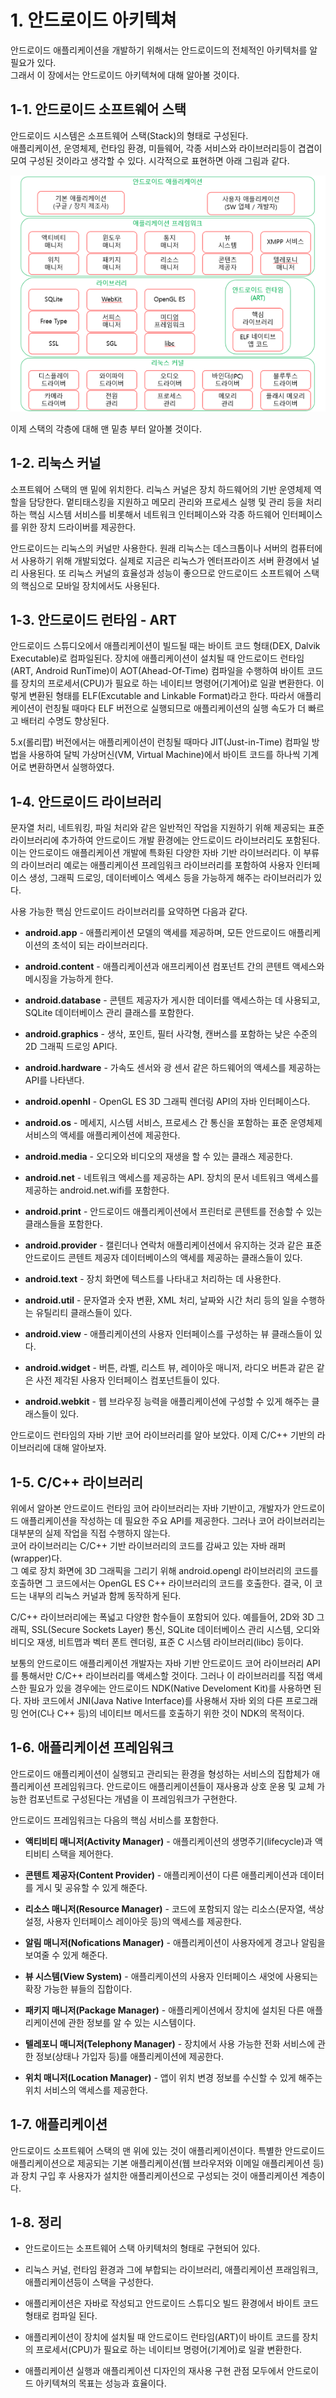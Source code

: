 # 1. 안드로이드 아키텍쳐

안드로이드 애플리케이션을 개발하기 위해서는 안드로이드의 전체적인 아키텍처를 알 필요가 있다.  
그래서 이 장에서는 안드로이드 아키텍쳐에 대해 알아볼 것이다.

## 1-1. 안드로이드 소프트웨어 스택

안드로이드 시스템은 소프트웨어 스택(Stack)의 형태로 구성된다.  
애플리케이션, 운영체제, 런타임 환경, 미들웨어, 각종 서비스와 라이브러리등이 겹겹이 모여 구성된 것이라고 생각할 수 있다. 시각적으로 표현하면 아래 그림과 같다.  

![안드로이드 소프트웨어 스택](image/Stack.PNG "안드로이드 소프트웨어 스택")

이제 스택의 각층에 대해 맨 밑층 부터 알아볼 것이다.

## 1-2. 리눅스 커널

소프트웨어 스택의 맨 밑에 위치한다. 리눅스 커널은 장치 하드웨어의 기반 운영체제 역할을 담당한다. 멑티태스킹을 지원하고 메모리 관리와 프로세스 실행 및 관리 등을 처리하는 핵심 시스템 서비스를 비롯해서 네트워크 인터페이스와 각종 하드웨어 인터페이스를 위한 장치 드라이버를 제공한다. 

안드로이드는 리눅스의 커널만 사용한다. 원래 리눅스는 데스크톱이나 서버의 컴퓨터에서 사용하기 위해 개발되었다. 실제로 지금은 리눅스가 엔터프라이즈 서버 환경에서 널리 사용된다. 또 리눅스 커널의 효율성과 성능이 좋으므로 안드로이드 소프트웨어 스택의 핵심으로 모바일 장치에서도 사용된다.

## 1-3. 안드로이드 런타임 - ART

안드로이드 스튜디오에서 애플리케이션이 빌드될 때는 바이트 코드 형태(DEX, Dalvik Executable)로 컴파일된다. 장치에 애플리케이션이 설치될 때 안드로이드 런타임(ART, Android RunTime)이 AOT(Ahead-Of-Time) 컴파일을 수행하여 바이트 코드를 장치의 프로세서(CPU)가 필요로 하는 네이티브 명령어(기계어)로 일괄 변환한다. 이렇게 변환된 형태를 ELF(Excutable and Linkable Format)라고 한다. 따라서 애플리케이션이 런칭될 때마다 ELF 버전으로 실행되므로 애플리케이션의 실행 속도가 더 빠르고 배터리 수명도 향상된다.

5.x(롤리팝) 버전에서는 애플리케이션이 런칭될 때마다 JIT(Just-in-Time) 컴파일 방법을 사용하여 달빅 가상머신(VM, Virtual Machine)에서 바이트 코드를 하나씩 기계어로 변환하면서 실행하였다.

## 1-4. 안드로이드 라이브러리

문자열 처리, 네트워킹, 파일 처리와 같은 일반적인 작업을 지원하기 위해 제공되는 표준 라이브러리에 추가하여 안드로이드 개발 환경에는 안드로이드 라이브러리도 포함된다. 이는 안드로이드 애플리케이션 개발에 특화된 다양한 자바 기반 라이브러리다. 이 부류의 라이브러리 예로는 애플리케이션 프레임워크 라이브러리를 포함하여 사용자 인터페이스 생성, 그래픽 드로잉, 데이터베이스 엑세스 등을 가능하게 해주는 라이브러리가 있다.

사용 가능한 핵심 안드로이드 라이브러리를 요약하면 다음과 같다.

- **android.app** - 애플리케이션 모델의 액세를 제공하며, 모든 안드로이드 애플리케이션의 초석이 되는 라이브러리다.

- **android.content** - 애플리케이션과 애프리케이션 컴포넌트 간의 콘텐트 액세스와 메시징을 가능하게 한다.

- **android.database** - 콘텐트 제공자가 게시한 데이터를 액세스하는 데 사용되고, SQLite 데이터베이스 관리 클래스를 포함한다.

- **android.graphics** - 생삭, 포인트, 필터 사각형, 캔버스를 포함하는 낮은 수준의 2D 그래픽 드로잉 API다.

- **android.hardware** - 가속도 센서와 광 센서 같은 하드웨어의 액세스를 제공하는 API를 나타낸다.

- **android.openhl** - OpenGL ES 3D 그래픽 렌더링 API의 자바 인터페이스다.

- **android.os** - 메세지, 시스템 서비스, 프로세스 간 통신을 포함하는 표준 운영체제 서비스의 액세를 애플리케이션에 제공한다.

- **android.media** - 오디오와 비디오의 재생을 할 수 있는 클래스 제공한다.

- **android.net** - 네트워크 액세스를 제공하는 API. 장치의 문서 네트워크 액세스를 제공하는 android.net.wifi를 포함한다.

- **android.print** - 안드로이드 애플리케이션에서 프린터로 콘텐트를 전송할 수 있는 클래스들을 포함한다.

- **android.provider** - 캘린더나 연락처 애플리케이션에서 유지하는 것과 같은 표준 안드로이드 콘텐트 제공자 데이터베이스의 액세를 제공하는 클래스들이 있다.

- **android.text** - 장치 화면에 텍스트를 나타내고 처리하는 데 사용한다.

- **android.util** - 문자열과 숫자 변환, XML 처리, 날짜와 시간 처리 등의 일을 수행하는 유틸리티 클래스들이 있다.

- **android.view** - 애플리케이션의 사용자 인터페이스를 구성하는 뷰 클래스들이 있다.

- **android.widget** - 버튼, 라벨, 리스트 뷰, 레이아웃 매니저, 라디오 버튼과 같은 같은 사전 제각된 사용자 인터페이스 컴포넌트들이 있다.

- **android.webkit** - 웹 브라우징 능력을 애플리케이션에 구성할 수 있게 해주는 클래스들이 있다.

안드로이드 런타임의 자바 기반 코어 라이브러리를 알아 보았다. 이제 C/C++ 기반의 라이브러리에 대해 알아보자.

## 1-5. C/C++ 라이브러리

위에서 알아본 안드로이드 런타임 코어 라이브러리는 자바 기반이고, 개발자가 안드로이드 애플리케이션을 작성하는 데 필요한 주요 API를 제공한다. 그러나 코어 라이브러리는 대부분의 실제 작업을 직접 수행하지 않는다.  
코어 라이브러리는 C/C++ 기반 라이브러리의 코드를 감싸고 있는 자바 래퍼(wrapper)다.  
그 예로 장치 화면에 3D 그래픽을 그리기 위해 android.opengl 라이브러리의 코드를 호출하면 그 코드에서는 OpenGL ES C++ 라이브러리의 코드를 호출한다. 결국, 이 코드는 내부의 리눅스 커널과 함께 동작하게 된다.

C/C++ 라이브러리에는 폭넓고 다양한 함수들이 포함되어 있다. 예를들어, 2D와 3D 그래픽, SSL(Secure Sockets Layer) 통신, SQLite 데이터베이스 관리 시스템, 오디와 비디오 재생, 비트맵과 벡터 폰트 렌더링, 표준 C 시스템 라이브러리(libc) 등이다.

보통의 안드로이드 애플리케이션 개발자는 자바 기반 안드로이드 코어 라이브러리 API를 통해서만 C/C++ 라이브러리를 액세스할 것이다. 그러나 이 라이브러리를 직접 액세스한 필요가 있을 경우에는 안드로이드 NDK(Native Develoment Kit)를 사용하면 된다. 자바 코드에서 JNI(Java Native Interface)를 사용해서 자바 외의 다른 프로그래밍 언어(C나 C++ 등)의 네이티브 메서드를 호출하기 위한 것이 NDK의 목적이다.

## 1-6. 애플리케이션 프레임워크

안드로이드 애플리케이션이 실행되고 관리되는 환경을 형성하는 서비스의 집합체가 애플리케이션 프레임워크다. 안드로이드 애플리케이션들이 재사용과 상호 운용 및 교체 가능한 컴포넌트로 구성된다는 개념을 이 프레임워크가 구현한다.

안드로이드 프레임워크는 다음의 핵심 서비스를 포함한다.

- **액티비티 매니저(Activity Manager)** - 애플리케이션의 생명주기(lifecycle)과 액티비티 스택을 제어한다.

- **콘텐트 제공자(Content Provider)** - 애플리케이션이 다른 애플리케이션과 데이터를 게시 및 공유할 수 있게 해준다.

- **리소스 매니저(Resource Manager)** - 코드에 포함되지 않는 리소스(문자열, 색상 설정, 사용자 인터페이스 레이아웃 등)의 액세스를 제공한다.

- **알림 매니저(Nofications Manager)** - 애플리케이션이 사용자에게 경고나 알림을 보여줄 수 있게 해준다.

- **뷰 시스템(View System)** - 애플리케이션의 사용자 인터페이스 새엇에 사용되는 확장 가능한 뷰들의 집합이다.

- **패키지 매니저(Package Manager)** - 애플리케이션에서 장치에 설치된 다른 애플리케이션에 관한 정보를 알 수 있는 시스템이다.

- **텔레포니 매니저(Telephony Manager)** - 장치에서 사용 가능한 전화 서비스에 관한 정보(상태나 가입자 등)를 애플리케이션에 제공한다.

- **위치 매니저(Location Manager)** - 앱이 위치 변경 정보를 수신할 수 있게 해주는 위치 서비스의 액세스를 제공한다.

## 1-7. 애플리케이션

안드로이드 소프트웨어 스택의 맨 위에 있는 것이 애플리케이션이다. 특별한 안드로이드 애플리케이션으로 제공되는 기본 애플리케이션(웹 브라우저와 이메일 애플리케이션 등)과 장치 구입 후 사용자가 설치한 애플리케이션으로 구성되는 것이 애플리케이션 계층이다.

## 1-8. 정리

- 안드로이드는 소프트웨어 스택 아키텍처의 형태로 구현되어 있다.

- 리눅스 커널, 런타임 환경과 그에 부합되는 라이브러리, 애플리케이션 프래임워크, 애플리케이션등이 스택을 구성한다.

- 애플리케이션은 자바로 작성되고 안드로이드 스튜디오 빌드 환경에서 바이트 코드 형태로 컴파일 된다.

- 애플리케이션이 장치에 설치될 때 안드로이드 런타임(ART)이 바이트 코드를 장치의 프로세서(CPU)가 필요로 하는 네이티브 명령어(기계어)로 일괄 변환한다.

- 애플리케이션 실행과 애플리케이션 디자인의 재사용 구현 관점 모두에서 안드로이드 아키텍쳐의 목표는 성능과 효율이다.
